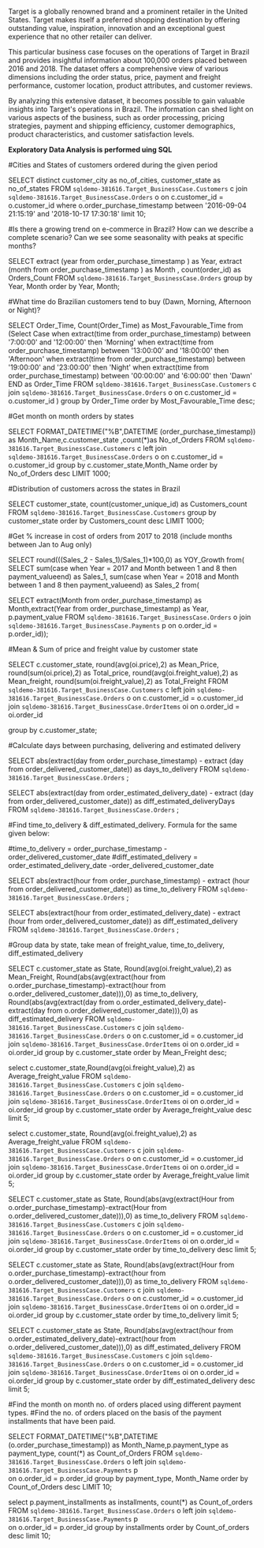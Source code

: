 Target is a globally renowned brand and a prominent retailer in the United States. Target makes itself a preferred shopping destination by offering outstanding value, inspiration, innovation and an exceptional guest experience that no other retailer can deliver.

This particular business case focuses on the operations of Target in Brazil and provides insightful information about 100,000 orders placed between 2016 and 2018. The dataset offers a comprehensive view of various dimensions including the order status, price, payment and freight performance, customer location, product attributes, and customer reviews.

By analyzing this extensive dataset, it becomes possible to gain valuable insights into Target's operations in Brazil. The information can shed light on various aspects of the business, such as order processing, pricing strategies, payment and shipping efficiency, customer demographics, product characteristics, and customer satisfaction levels.


**Exploratory Data Analysis is performed uing SQL**

#Cities and States of customers ordered during the given period

SELECT 
distinct customer_city as no_of_cities,
customer_state as no_of_states
FROM 
`sqldemo-381616.Target_BusinessCase.Customers` c 
      join 
`sqldemo-381616.Target_BusinessCase.Orders` o 
on 
c.customer_id = o.customer_id
where 
o.order_purchase_timestamp 
between 
'2016-09-04 21:15:19' and  '2018-10-17 17:30:18'
limit 10;


#Is there a growing trend on e-commerce in Brazil? How can we describe a      complete scenario? Can we see some seasonality with peaks at specific months?

SELECT 
extract  (year from order_purchase_timestamp ) as Year,
extract  (month from order_purchase_timestamp ) as Month , 
count(order_id) as  Orders_Count 
FROM 
`sqldemo-381616.Target_BusinessCase.Orders` 
group by 
Year,
Month
order by 
Year, 
Month;


#What time do Brazilian customers tend to buy (Dawn, Morning, Afternoon or Night)?

SELECT 
Order_Time, 
Count(Order_Time) as Most_Favourable_Time 
from 
(Select 
Case 
when  extract(time from order_purchase_timestamp) between '7:00:00' and '12:00:00' then 'Morning'
when  extract(time from order_purchase_timestamp) between '13:00:00' and '18:00:00' then 'Afternoon'
when  extract(time from order_purchase_timestamp) between '19:00:00' and '23:00:00' then 'Night'
when  extract(time from order_purchase_timestamp) between '00:00:00' and '6:00:00' then 'Dawn'
END as 
Order_Time
FROM 
`sqldemo-381616.Target_BusinessCase.Customers` c join `sqldemo-381616.Target_BusinessCase.Orders` o on c.customer_id = o.customer_id
)
group by 
Order_Time
order by 
Most_Favourable_Time desc;


#Get month on month orders by states

SELECT 
FORMAT_DATETIME("%B",DATETIME (order_purchase_timestamp))
as Month_Name,c.customer_state ,count(*)as No_of_Orders FROM `sqldemo-381616.Target_BusinessCase.Customers` c 
left join  
`sqldemo-381616.Target_BusinessCase.Orders` o on c.customer_id = o.customer_id
 group by 
c.customer_state,Month_Name
 order by 
No_of_Orders desc 
 LIMIT 1000;


 #Distribution of customers across the states in Brazil

SELECT 
customer_state, 
count(customer_unique_id) as Customers_count 
FROM 
`sqldemo-381616.Target_BusinessCase.Customers` 
group by 
customer_state
order by 
Customers_count desc
LIMIT 1000;


#Get % increase in cost of orders from 2017 to 2018 (include months between Jan to Aug only)

SELECT round(((Sales_2 - Sales_1)/Sales_1)*100,0) as YOY_Growth from(
SELECT 
sum(case when Year = 2017 and Month between 1 and 8 then payment_valueend) as Sales_1,
sum(case when Year = 2018 and Month between 1 and 8 then payment_valueend) as Sales_2
from(

SELECT extract(Month from order_purchase_timestamp) as Month,extract(Year from order_purchase_timestamp) as Year,
p.payment_value FROM `sqldemo-381616.Target_BusinessCase.Orders` o join `sqldemo-381616.Target_BusinessCase.Payments` p on o.order_id = p.order_id));


#Mean & Sum of price and freight value by customer state

SELECT 
c.customer_state,
round(avg(oi.price),2) as Mean_Price, 
round(sum(oi.price),2) as Total_price, 
round(avg(oi.freight_value),2) as Mean_freight, 
round(sum(oi.freight_value),2) as Total_Freight 
FROM 
`sqldemo-381616.Target_BusinessCase.Customers` c 
left join 
`sqldemo-381616.Target_BusinessCase.Orders` o
 on 
c.customer_id = o.customer_id join `sqldemo-381616.Target_BusinessCase.OrderItems` oi 
 on 
o.order_id = oi.order_id

group by 
c.customer_state;


#Calculate days between purchasing, delivering and estimated delivery

SELECT 
abs(extract(day from order_purchase_timestamp) - extract 	(day 
from 
order_delivered_customer_date)) as days_to_delivery
FROM 
`sqldemo-381616.Target_BusinessCase.Orders` ;

SELECT 
abs(extract(day from order_estimated_delivery_date) - extract (day from order_delivered_customer_date)) as diff_estimated_deliveryDays
FROM 
`sqldemo-381616.Target_BusinessCase.Orders` ;


#Find time_to_delivery & diff_estimated_delivery. Formula for the same given below:

#time_to_delivery = order_purchase_timestamp -order_delivered_customer_date
#diff_estimated_delivery = order_estimated_delivery_date -order_delivered_customer_date


SELECT 
abs(extract(hour from order_purchase_timestamp) - extract (hour from order_delivered_customer_date)) as time_to_delivery
FROM 
`sqldemo-381616.Target_BusinessCase.Orders` ;

SELECT 
abs(extract(hour from order_estimated_delivery_date) - extract (hour from order_delivered_customer_date)) as diff_estimated_delivery
FROM 
`sqldemo-381616.Target_BusinessCase.Orders` ;


#Group data by state, take mean of freight_value, time_to_delivery, diff_estimated_delivery


SELECT 
c.customer_state as State,
Round(avg(oi.freight_value),2) as Mean_Freight,
Round(abs(avg(extract(hour from o.order_purchase_timestamp)-extract(hour from o.order_delivered_customer_date))),0) as time_to_delivery,
Round(abs(avg(extract(day from o.order_estimated_delivery_date)-extract(day from o.order_delivered_customer_date))),0) as diff_estimated_delivery 
FROM 
`sqldemo-381616.Target_BusinessCase.Customers` c 
join 
`sqldemo-381616.Target_BusinessCase.Orders` o
on 
c.customer_id = o.customer_id join `sqldemo-381616.Target_BusinessCase.OrderItems` oi 
on 
o.order_id = oi.order_id
group by 
c.customer_state
order by 
Mean_Freight desc;


select 
c.customer_state,Round(avg(oi.freight_value),2) as Average_freight_value 
FROM 
`sqldemo-381616.Target_BusinessCase.Customers` c 
join 
`sqldemo-381616.Target_BusinessCase.Orders` o
on 
 c.customer_id = o.customer_id 
join 
`sqldemo-381616.Target_BusinessCase.OrderItems` oi 
on 
o.order_id = oi.order_id
group by 
c.customer_state
order by 
Average_freight_value desc
limit 5;

select 
c.customer_state,
Round(avg(oi.freight_value),2) as Average_freight_value 
FROM 
`sqldemo-381616.Target_BusinessCase.Customers` c 
join 
`sqldemo-381616.Target_BusinessCase.Orders` o
on 
c.customer_id = o.customer_id 
join 
`sqldemo-381616.Target_BusinessCase.OrderItems` oi 
on 
o.order_id = oi.order_id
group by 
c.customer_state
order by 
Average_freight_value
limit 5;


SELECT 
c.customer_state as State,
Round(abs(avg(extract(Hour from o.order_purchase_timestamp)-extract(Hour from o.order_delivered_customer_date))),0) as time_to_delivery 
FROM 
`sqldemo-381616.Target_BusinessCase.Customers` c 
join 
`sqldemo-381616.Target_BusinessCase.Orders` o
on 
c.customer_id = o.customer_id 
join 
`sqldemo-381616.Target_BusinessCase.OrderItems` oi 
on 
o.order_id = oi.order_id
group by
c.customer_state
order by 
time_to_delivery desc
limit 5;

SELECT 
c.customer_state as State,
Round(abs(avg(extract(Hour from o.order_purchase_timestamp)-extract(hour from o.order_delivered_customer_date))),0) as time_to_delivery 
FROM 
`sqldemo-381616.Target_BusinessCase.Customers` c 
join 
`sqldemo-381616.Target_BusinessCase.Orders` o
on 
c.customer_id = o.customer_id 
join 
`sqldemo-381616.Target_BusinessCase.OrderItems` oi 
on 
o.order_id = oi.order_id
group by
c.customer_state
order by 
time_to_delivery 
limit 5;


SELECT 
c.customer_state as State,
Round(abs(avg(extract(hour from o.order_estimated_delivery_date)-extract(hour from o.order_delivered_customer_date))),0) as diff_estimated_delivery 
   FROM 
`sqldemo-381616.Target_BusinessCase.Customers` c join `sqldemo-381616.Target_BusinessCase.Orders` o
on 
c.customer_id = o.customer_id 
join 
`sqldemo-381616.Target_BusinessCase.OrderItems` oi 
on 
o.order_id = oi.order_id
group by
c.customer_state
order by 
diff_estimated_delivery desc
limit 5;

#Find the month on month no. of orders placed using different payment types.
#Find the no. of orders placed on the basis of the payment installments that have been paid.

SELECT 
FORMAT_DATETIME("%B",DATETIME (o.order_purchase_timestamp))
as Month_Name,p.payment_type as payment_type, count(*) as Count_of_Orders 
FROM 
`sqldemo-381616.Target_BusinessCase.Orders` o 
left join 
`sqldemo-   381616.Target_BusinessCase.Payments` p  
on 
o.order_id = p.order_id
group by 
payment_type, 
Month_Name
order by 
Count_of_Orders desc
LIMIT 10;

select 
p.payment_installments as installments, 
count(*) as Count_of_orders
FROM 
`sqldemo-381616.Target_BusinessCase.Orders` o 
left join 
`sqldemo-381616.Target_BusinessCase.Payments` p  
on 
o.order_id = p.order_id
group by
 	installments
order by 
Count_of_orders desc
limit 10;
